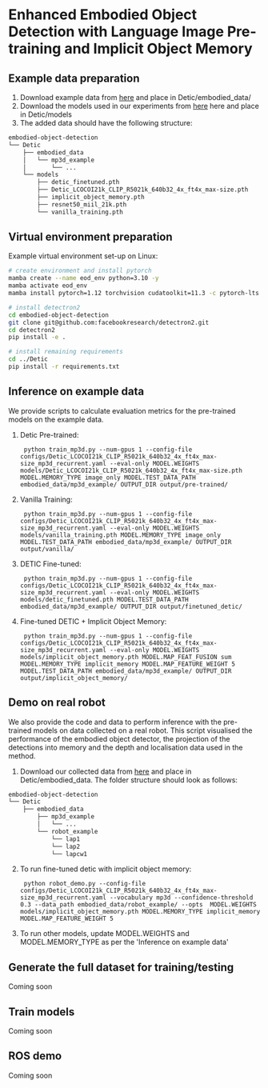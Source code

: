 # Enhanced Embodied Object Detection with Language Image Pre-training and Implicit Object Memory
## Example data preparation ##
1) Download example data from [here](https://1drv.ms/u/s!AnUcX0micjmciuR7FYs7_4i9bKK6PA) and place in Detic/embodied_data/
2) Download the models used in our experiments from [here](https://1drv.ms/u/s!AnUcX0micjmciuR6rLJOb9RVjT5sgQ?e=Dg4wUn) here and place in Detic/models
3) The added data should have the following structure:
```bash
embodied-object-detection
└── Detic
    ├── embodied_data
    │   └── mp3d_example
    │       └── ...
    └── models
        ├── detic_finetuned.pth
        ├── Detic_LCOCOI21k_CLIP_R5021k_640b32_4x_ft4x_max-size.pth
        ├── implicit_object_memory.pth
        ├── resnet50_miil_21k.pth
        └── vanilla_training.pth
```

## Virtual environment preparation ##
Example virtual environment set-up on Linux:
```bash
# create environment and install pytorch
mamba create --name eod_env python=3.10 -y
mamba activate eod_env
mamba install pytorch=1.12 torchvision cudatoolkit=11.3 -c pytorch-lts -c nvidia

# install detectron2
cd embodied-object-detection
git clone git@github.com:facebookresearch/detectron2.git
cd detectron2
pip install -e .

# install remaining requirements
cd ../Detic
pip install -r requirements.txt
```

## Inference on example data ##
We provide scripts to calculate evaluation metrics for the pre-trained models on the example data.
1) Detic Pre-trained:

		python train_mp3d.py --num-gpus 1 --config-file configs/Detic_LCOCOI21k_CLIP_R5021k_640b32_4x_ft4x_max-size_mp3d_recurrent.yaml --eval-only MODEL.WEIGHTS models/Detic_LCOCOI21k_CLIP_R5021k_640b32_4x_ft4x_max-size.pth MODEL.MEMORY_TYPE image_only MODEL.TEST_DATA_PATH embodied_data/mp3d_example/ OUTPUT_DIR output/pre-trained/

2) Vanilla Training: 

		python train_mp3d.py --num-gpus 1 --config-file configs/Detic_LCOCOI21k_CLIP_R5021k_640b32_4x_ft4x_max-size_mp3d_recurrent.yaml --eval-only MODEL.WEIGHTS models/vanilla_training.pth MODEL.MEMORY_TYPE image_only MODEL.TEST_DATA_PATH embodied_data/mp3d_example/ OUTPUT_DIR output/vanilla/

3) DETIC Fine-tuned:

		python train_mp3d.py --num-gpus 1 --config-file configs/Detic_LCOCOI21k_CLIP_R5021k_640b32_4x_ft4x_max-size_mp3d_recurrent.yaml --eval-only MODEL.WEIGHTS models/detic_finetuned.pth MODEL.TEST_DATA_PATH embodied_data/mp3d_example/ OUTPUT_DIR output/finetuned_detic/

4) Fine-tuned DETIC + Implicit Object Memory:

		python train_mp3d.py --num-gpus 1 --config-file configs/Detic_LCOCOI21k_CLIP_R5021k_640b32_4x_ft4x_max-size_mp3d_recurrent.yaml --eval-only MODEL.WEIGHTS models/implicit_object_memory.pth MODEL.MAP_FEAT_FUSION sum MODEL.MEMORY_TYPE implicit_memory MODEL.MAP_FEATURE_WEIGHT 5 MODEL.TEST_DATA_PATH embodied_data/mp3d_example/ OUTPUT_DIR output/implicit_object_memory/

## Demo on real robot
We also provide the code and data to perform inference with the pre-trained models on data collected on a real robot. This script visualised the performance of the embodied object detector, the projection of the detections into memory and the depth and localisation data used in the method.
1) Download our collected data from [here](https://1drv.ms/u/s!AnUcX0micjmciuR8Uh3m3RejabJ2kg?e=3bd6ps) and place in Detic/embodied_data. The folder structure should look as follows:
```bash
embodied-object-detection
└── Detic
    ├── embodied_data
        ├── mp3d_example
        │   └── ...
        └── robot_example
            └── lap1
            └── lap2
            └── lapcw1
```
2) To run fine-tuned detic with implicit object memory:
    
		python robot_demo.py --config-file configs/Detic_LCOCOI21k_CLIP_R5021k_640b32_4x_ft4x_max-size_mp3d_recurrent.yaml --vocabulary mp3d --confidence-threshold 0.3 --data_path embodied_data/robot_example/ --opts  MODEL.WEIGHTS models/implicit_object_memory.pth MODEL.MEMORY_TYPE implicit_memory MODEL.MAP_FEATURE_WEIGHT 5

3) To run other models, update MODEL.WEIGHTS and MODEL.MEMORY_TYPE as per the 'Inference on example data'

## Generate the full dataset for training/testing
Coming soon
<!-- 1) cd Semantic-Mapnet
2) Run create_coco_replica.py to create coco annotations and JPEGImages
3) Run precompute_training_inputs/build_replica_data.py to generate the core sequence data used to train and test Semantic-Mapnet
4) Run precompute_training_inputs/build_replica_memory_features.py to generate the compressed spatial memory and projection indices required by the dataloader. Needs to be run separately for the continuous testing sequences.
5) Copy across replica_map_info.json to have map dimension information for visualisation -->

## Train models
Coming soon

## ROS demo
Coming soon

